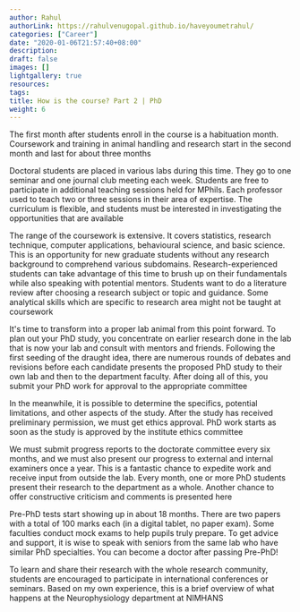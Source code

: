 ```yaml
---
author: Rahul
authorLink: https://rahulvenugopal.github.io/haveyoumetrahul/
categories: ["Career"]
date: "2020-01-06T21:57:40+08:00"
description: 
draft: false
images: []
lightgallery: true
resources:
tags:
title: How is the course? Part 2 | PhD
weight: 6
---
```


The first month after students enroll in the course is a habituation month. Coursework and training in animal handling and research start in the second month and last for about three months

Doctoral students are placed in various labs during this time. They go to one seminar and one journal club meeting each week. Students are free to participate in additional teaching sessions held for MPhils. Each professor used to teach two or three sessions in their area of expertise. The curriculum is flexible, and students must be interested in investigating the opportunities that are available

The range of the coursework is extensive. It covers statistics, research technique, computer applications, behavioural science, and basic science. This is an opportunity for new graduate students without any research background to comprehend various subdomains. Research-experienced students can take advantage of this time to brush up on their fundamentals while also speaking with potential mentors. Students want to do a literature review after choosing a research subject or topic and guidance. Some analytical skills which are specific to research area might not be taught at coursework

It's time to transform into a proper lab animal from this point forward. To plan out your PhD study, you concentrate on earlier research done in the lab that is now your lab and consult with mentors and friends. Following the first seeding of the draught idea, there are numerous rounds of debates and revisions before each candidate presents the proposed PhD study to their own lab and then to the department faculty. After doing all of this, you submit your PhD work for approval to the appropriate committee

In the meanwhile, it is possible to determine the specifics, potential limitations, and other aspects of the study. After the study has received preliminary permission, we must get ethics approval. PhD work starts as soon as the study is approved by the institute ethics committee

We must submit progress reports to the doctorate committee every six months, and we must also present our progress to external and internal examiners once a year. This is a fantastic chance to expedite work and receive input from outside the lab. Every month, one or more PhD students present their research to the department as a whole. Another chance to offer constructive criticism and comments is presented here

Pre-PhD tests start showing up in about 18 months. There are two papers with a total of 100 marks each (in a digital tablet, no paper exam). Some faculties conduct mock exams to help pupils truly prepare. To get advice and support, it is wise to speak with seniors from the same lab who have similar PhD specialties. You can become a doctor after passing Pre-PhD!

To learn and share their research with the whole research community, students are encouraged to participate in international conferences or seminars. Based on my own experience, this is a brief overview of what happens at the Neurophysiology department at NIMHANS